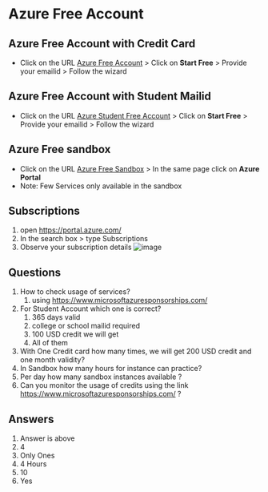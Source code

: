 # Azure Free Account
## Azure Free Account with Credit Card
  - Click on the URL [Azure Free Account]( https://azure.microsoft.com/en-in/free/) > Click on **Start Free** > Provide your emailid > Follow the wizard
## Azure Free Account with Student Mailid
  - Click on the URL [Azure Student Free Account]( https://azure.microsoft.com/en-in/free/students/) > Click on **Start Free** > Provide your emailid > Follow the wizard
## Azure Free sandbox
  - Click on the URL [Azure Free Sandbox](https://docs.microsoft.com/en-us/learn/modules/create-azure-storage-account/5-exercise-create-a-storage-account?ns-enrollment-type=learningpath&ns-enrollment-id=learn.store-data-in-azure) > In the same page click on **Azure Portal**
  - Note: Few Services only available in the sandbox

## Subscriptions
1. open https://portal.azure.com/
2. In the search box > type Subscriptions
3. Observe your subscription details
  ![image](https://github.com/rritec/Cloud-Data-Engineering/assets/20516321/b26d2bcd-01da-4cd5-b8a3-70cead06cd9a)



## Questions
1. How to check usage of services?
    1. using https://www.microsoftazuresponsorships.com/
2. For Student Account which one is correct?
    1. 365 days valid
    2. college or school mailid required
    3. 100 USD credit we will get
    4. All of them
3. With One Credit card how many times, we will get 200 USD credit and one month validity?
4. In Sandbox how many hours for instance can practice?
5. Per day how many sandbox instances available ?
6. Can you monitor the usage of credits using the link https://www.microsoftazuresponsorships.com/ ?
## Answers
1. Answer is above
2. 4
3. Only Ones
4. 4 Hours
5. 10
6. Yes
